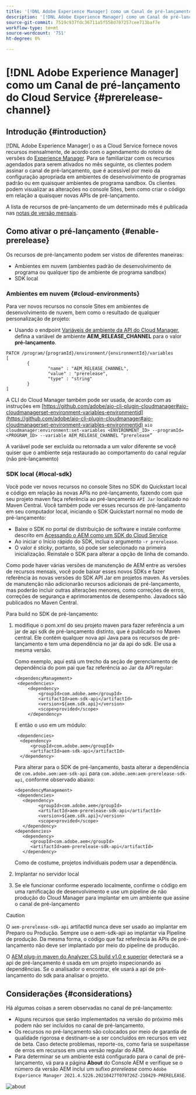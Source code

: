 ```yaml
---
title: '[!DNL Adobe Experience Manager] como um Canal de pré-lançamento do Cloud Service'
description: '[!DNL Adobe Experience Manager] como um Canal de pré-lançamento do Cloud Service'
source-git-commit: 7519c937fdc36711a5f558d787257cee713baf7e
workflow-type: tm+mt
source-wordcount: '751'
ht-degree: 0%

---
```



# [!DNL Adobe Experience Manager] como um Canal de pré-lançamento do Cloud Service  {#prerelease-channel}


## Introdução {#introduction}

[!DNL Adobe Experience Manager] o as a Cloud Service fornece novos recursos mensalmente, de acordo com o agendamento do roteiro de versões do  [Experience Manager](https://experienceleague.adobe.com/docs/experience-manager-release-information/aem-release-updates/update-releases-roadmap.html?lang=en#aem-as-cloud-service). Para se familiarizar com os recursos agendados para serem ativados no mês seguinte, os clientes podem assinar o canal de pré-lançamento, que é acessível por meio da configuração apropriada em ambientes de desenvolvimento de programas padrão ou em quaisquer ambientes de programa sandbox. Os clientes podem visualizar as alterações no console Sites, bem como criar o código em relação a quaisquer novas APIs de pré-lançamento.

A lista de recursos de pré-lançamento de um determinado mês é publicada nas [notas de versão mensais](/help/release-notes/release-notes-cloud/release-notes-current.md).

## Como ativar o pré-lançamento {#enable-prerelease}

Os recursos de pré-lançamento podem ser vistos de diferentes maneiras:

* Ambientes em nuvem (ambientes padrão de desenvolvimento de programa ou qualquer tipo de ambiente de programa sandbox)
* SDK local

### Ambientes em nuvem {#cloud-environments}

Para ver novos recursos no console Sites em ambientes de desenvolvimento de nuvem, bem como o resultado de qualquer personalização de projeto:

* Usando o endpoint [Variáveis de ambiente da API do Cloud Manager](https://www.adobe.io/apis/experiencecloud/cloud-manager/api-reference.html#/Variables/patchEnvironmentVariables), defina a variável de ambiente **AEM_RELEASE_CHANNEL** para o valor **pré-lançamento**.

```
PATCH /program/{programId}/environment/{environmentId}/variables
[
        {
                "name" : "AEM_RELEASE_CHANNEL",
                "value" : "prerelease",
                "type" : "string"
        }
]
```

A CLI do Cloud Manager também pode ser usada, de acordo com as instruções em [https://github.com/adobe/aio-cli-plugin-cloudmanager#aio-cloudmanagerset-environment-variables-environmentid](https://github.com/adobe/aio-cli-plugin-cloudmanager#aio-cloudmanagerset-environment-variables-environmentid)
```aio cloudmanager:environment:set-variables <ENVIRONMENT_ID> --programId=<PROGRAM_ID> --variable AEM_RELEASE_CHANNEL “prerelease”```


A variável pode ser excluída ou retornada a um valor diferente se você quiser que o ambiente seja restaurado ao comportamento do canal regular (não pré-lançamento)

### SDK local {#local-sdk}

Você pode ver novos recursos no console Sites no SDK do Quickstart local e código em relação às novas APIs no pré-lançamento, fazendo com que seu projeto maven faça referência ao pré-lançamento `API Jar` localizado no Maven Central. Você também pode ver esses recursos de pré-lançamento em seu computador local, iniciando o SDK Quickstart normal no modo de pré-lançamento:

* Baixe o SDK no portal de distribuição de software e instale conforme descrito em [Acessando o AEM como um SDK do Cloud Service](/help/implementing/developing/aem-as-a-cloud-service-sdk.md#accessing-the-aem-as-a-cloud-service-sdk.)
* Ao iniciar o Início rápido do SDK, inclua o argumento `-r prerelease`.
* O valor é *sticky*, portanto, só pode ser selecionado na primeira inicialização. Reinstale o SDK para alterar a opção de linha de comando.

Como pode haver várias versões de manutenção de AEM entre as versões de recursos mensais, você pode baixar esses novos SDKs e fazer referência às novas versões do SDK API Jar em projetos maven. As versões de manutenção não adicionarão recursos adicionais de pré-lançamento, mas poderão incluir outras alterações menores, como correções de erros, correções de segurança e aprimoramentos de desempenho.
Javadocs são publicados no Maven Central.

Para build no SDK de pré-lançamento:

1. modifique o pom.xml do seu projeto maven para fazer referência a um jar de api sdk de pré-lançamento distinto, que é publicado no Maven central. Ele contém qualquer nova api Java para os recursos de pré-lançamento e tem uma dependência no jar da api do sdk. Ele usa a mesma versão.

   Como exemplo, aqui está um trecho da seção de gerenciamento de dependência do pom pai que faz referência ao Jar da API regular:

   ```
   <dependencyManagement>
    <dependencies>
        <dependency>
            <groupId>com.adobe.aem</groupId>
            <artifactId>aem-sdk-api</artifactId>
            <version>${aem.sdk.api}</version>
            <scope>provided</scope>
        </dependency>
   ```

   E então o uso em um módulo:

   ```
    <dependencies>
     <dependency>
         <groupId>com.adobe.aem</groupId>
         <artifactId>aem-sdk-api</artifactId>
     </dependency>
   ```

   Para alterar para o SDK de pré-lançamento, basta alterar a dependência de `com.adobe.aem:aem-sdk-api` para `com.adobe.aem:aem-prerelease-sdk-api`, conforme observado abaixo:

   ```
   <dependencyManagement>
    <dependencies>
      <dependency>
            <groupId>com.adobe.aem</groupId>
            <artifactId>aem-prerelease-sdk-api</artifactId>
            <version>${aem.sdk.api}</version>
            <scope>provided</scope>
      </dependency>
   <dependencies>
      <dependency>
         <groupId>com.adobe.aem</groupId>
         <artifactId>aem-prerelease-sdk-api</artifactId>
      </dependency>
   ```

   Como de costume, projetos individuais podem usar a dependência.

1. Implantar no servidor local
1. Se ele funcionar conforme esperado localmente, confirme o código em uma ramificação de desenvolvimento e use um pipeline de não produção do Cloud Manager para implantar em um ambiente que assine o canal de pré-lançamento

>[!CAUTION]
> 
> O `aem-prerelease-sdk-api` artifactId nunca deve ser usado ao implantar em Preparo ou Produção. Sempre use o aem-sdk-api ao implantar via Pipeline de produção. Da mesma forma, o código que faz referência às APIs de pré-lançamento não deve ser implantado por meio do pipeline de produção.

O [AEM plug-in maven do Analyzer CS build v1.0 e superior](https://experienceleague.adobe.com/docs/experience-manager-core-components/using/developing/archetype/build-analyzer-maven-plugin.html?lang=en#developing) detectará se a api de pré-lançamento é usada em um projeto inspecionando as dependências. Se o analisador o encontrar, ele usará a api de pré-lançamento do sdk para analisar o projeto.

## Considerações {#considerations}

Há algumas coisas a serem observadas no canal de pré-lançamento:

* Alguns recursos que serão implementados na versão do próximo mês podem não ser incluídos no canal de pré-lançamento.
* Os recursos no pré-lançamento são colocados por meio de garantia de qualidade rigorosa e destinam-se a ser concluídos em recursos em vez de beta. Caso detecte problemas, reporte-os, como faria se suspeitasse de erros em recursos em uma versão regular do AEM.
* Para determinar se um ambiente está configurado para o canal de pré-lançamento, vá para a página **About** do Console AEM e verifique se o número da versão AEM inclui um sufixo *prerelease* como ```Adobe Experience Manager 2021.4.5226.20210427T070726Z-210429-PRERELEASE```.

![about](/help/release-notes/assets/about.png)
